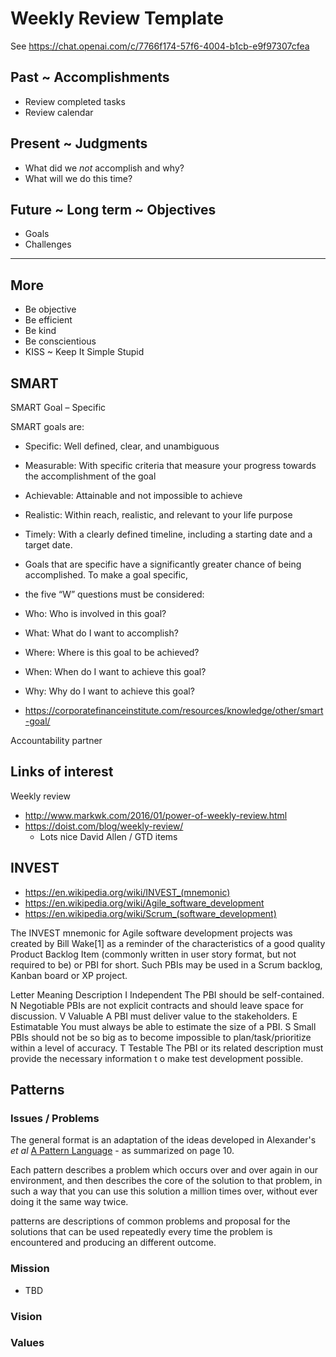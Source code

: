 # Weekly Review Template

See https://chat.openai.com/c/7766f174-57f6-4004-b1cb-e9f97307cfea

## Past ~ Accomplishments

* Review completed tasks
* Review calendar

## Present ~ Judgments

* What did we *not* accomplish and why?
* What will we do this time?

## Future ~ Long term ~ Objectives

* Goals
* Challenges

***

## More

* Be objective
* Be efficient
* Be kind
* Be conscientious
* KISS ~ Keep It Simple Stupid


## SMART

SMART Goal – Specific

SMART goals are:

* Specific: Well defined, clear, and unambiguous
* Measurable: With specific criteria that measure your progress towards the accomplishment of the goal
* Achievable: Attainable and not impossible to achieve
* Realistic: Within reach, realistic, and relevant to your life purpose
* Timely: With a clearly defined timeline, including a starting date and a target date.

* Goals that are specific have a significantly greater chance of being accomplished. To make a goal specific,
* the five “W” questions must be considered:
* Who: Who is involved in this goal?
* What: What do I want to accomplish?
* Where: Where is this goal to be achieved?
* When: When do I want to achieve this goal?
* Why: Why do I want to achieve this goal?

* https://corporatefinanceinstitute.com/resources/knowledge/other/smart-goal/

Accountability partner

## Links of interest

Weekly review

* http://www.markwk.com/2016/01/power-of-weekly-review.html
* https://doist.com/blog/weekly-review/
  * Lots nice David Allen / GTD items



## INVEST

* https://en.wikipedia.org/wiki/INVEST_(mnemonic)
* https://en.wikipedia.org/wiki/Agile_software_development
* https://en.wikipedia.org/wiki/Scrum_(software_development)

The INVEST mnemonic for Agile software development projects was created by Bill Wake[1] as a reminder of the characteristics of a good quality Product Backlog Item (commonly written in user story format, but not required to be) or PBI for short. Such PBIs may be used in a Scrum backlog, Kanban board or XP project.

Letter Meaning Description
I Independent The PBI should be self-contained.
N Negotiable PBIs are not explicit contracts and should leave space for discussion.
V Valuable A PBI must deliver value to the stakeholders.
E Estimatable You must always be able to estimate the size of a PBI.
S Small PBIs should not be so big as to become impossible to plan/task/prioritize within a level of accuracy.
T Testable The PBI or its related description must provide the necessary information t
o make test development possible.


## Patterns

### Issues / Problems

The general format is an adaptation of the ideas developed in Alexander's _et al_ [A Pattern Language]( https://books.google.com/books?id=hwAHmktpk5IC&pg=PR10#v=onepage&q&f=false ) - as summarized on page 10.

Each pattern describes a problem which occurs over and over again in our environment, and then describes the core of the solution to that problem, in such a way that you can use this solution a million times over, without ever doing it the same way twice.

patterns are descriptions of common problems and proposal for the solutions that can be used repeatedly every time the problem is encountered and producing an different outcome.


### Mission

<!-- a statement of a rationale, applicable now as well as in the future -->

* TBD

### Vision

<!--  a descriptive picture of a desired future state -->

### Values

<!--  a set of fundamental beliefs to guide an organization in the pursuit of its mission -->